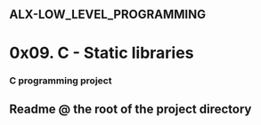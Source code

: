## ALX-LOW_LEVEL_PROGRAMMING
# 0x09. C - Static libraries
### C programming project
## Readme @ the root of the project directory
